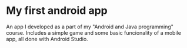 # My first android app
An app I developed as a part of my "Android and Java programming" course.
Includes a simple game and some basic funcionality of a mobile app, all done with Android Studio.
